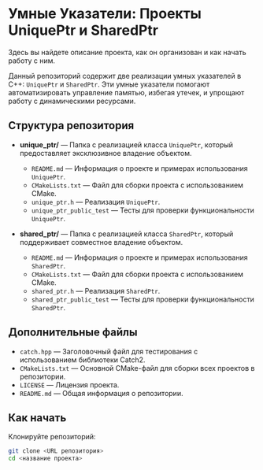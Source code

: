 # Умные Указатели: Проекты UniquePtr и SharedPtr

Здесь вы найдете описание проекта, как он организован и как начать работу с ним.

Данный репозиторий содержит две реализации умных указателей в C++: `UniquePtr` и `SharedPtr`. Эти умные указатели помогают автоматизировать управление памятью, избегая утечек, и упрощают работу с динамическими ресурсами.

## Структура репозитория

- **unique_ptr/** — Папка с реализацией класса `UniquePtr`, который предоставляет эксклюзивное владение объектом.
  - `README.md` — Информация о проекте и примерах использования `UniquePtr`.
  - `CMakeLists.txt` — Файл для сборки проекта с использованием CMake.
  - `unique_ptr.h` — Реализация `UniquePtr`.
  - `unique_ptr_public_test` — Тесты для проверки функциональности `UniquePtr`.

- **shared_ptr/** — Папка с реализацией класса `SharedPtr`, который поддерживает совместное владение объектом.
  - `README.md` — Информация о проекте и примерах использования `SharedPtr`.
  - `CMakeLists.txt` — Файл для сборки проекта с использованием CMake.
  - `shared_ptr.h` — Реализация `SharedPtr`.
  - `shared_ptr_public_test` — Тесты для проверки функциональности `SharedPtr`.

## Дополнительные файлы

- `catch.hpp` — Заголовочный файл для тестирования с использованием библиотеки Catch2.
- `CMakeLists.txt` — Основной CMake-файл для сборки всех проектов в репозитории.
- `LICENSE` — Лицензия проекта.
- `README.md` — Общая информация о репозитории.

## Как начать

Клонируйте репозиторий:
```bash
git clone <URL репозитория>
cd <название проекта>
```
